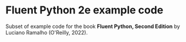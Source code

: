 # Fluent Python 2e example code
Subset of example code for the book **Fluent Python, Second Edition** by Luciano Ramalho (O'Reilly, 2022).